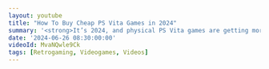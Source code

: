 ```yaml
---
layout: youtube
title: "How To Buy Cheap PS Vita Games in 2024"
summary: '<strong>It’s 2024, and physical PS Vita games are getting more and more expensive</strong>. And although the digital store is still open, games rarely go on sale. BUT, you can still pick up bargains by seeking out discounted &ldquo;cross buy&rdquo; titles. Enjoy!'
date: '2024-06-26 08:30:00:00'
videoId: MvaNQwle9Ck
tags: [Retrogaming, Videogames, Videos]
---
```


